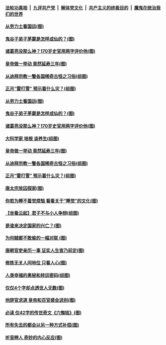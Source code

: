 

####  [法轮功真相](../../../../basic/blob/master/README.md?t=03052001) &nbsp;|&nbsp; [九评共产党](../../../../9ping.md/blob/master/README.md?t=03052001) &nbsp;|&nbsp; [解体党文化](../../../../jtdwh.md/blob/master/README.md?t=03052001)  &nbsp;|&nbsp; [共产主义的终极目的](../../../../gczydzjmd.md/blob/master/README.md?t=03052001) &nbsp;|&nbsp; [魔鬼在统治我们的世界](../../../../mgztzwmdsj.md/blob/master/README.md?t=03052001) 

#### [从劳力士看国运(图)](../pages/p7/963980.md?t=03052001) 

#### [鬼谷子弟子茅蒙是怎样成仙的？(图)](../pages/p7/964144.md?t=03052001) 

#### [诸葛亮没那么神？170岁史官用两字评价他(图)](../pages/p7/885484.md?t=03052001) 

#### [皇帝做一举动 竟然延寿三年(图)](../pages/p7/964154.md?t=03052001) 

#### [从迪拜宗教一瞥各国稀奇古怪之习俗(组图)](../pages/p7/963940.md?t=03052001) 

#### [正月“雷打雪” 预示着什么灾？(组图)](../pages/p7/964109.md?t=03052001) 

#### [从劳力士看国运(图)](../pages/p7/963980.md?t=03052001) 

#### [鬼谷子弟子茅蒙是怎样成仙的？(图)](../pages/p7/964144.md?t=03052001) 

#### [诸葛亮没那么神？170岁史官用两字评价他(图)](../pages/p7/885484.md?t=03052001) 

#### [大科学家 培根 谈养生(组图)](../pages/p7/963968.md?t=03052001) 

#### [皇帝做一举动 竟然延寿三年(图)](../pages/p7/964154.md?t=03052001) 

#### [从迪拜宗教一瞥各国稀奇古怪之习俗(组图)](../pages/p7/963940.md?t=03052001) 

#### [正月“雷打雪” 预示着什么灾？(组图)](../pages/p7/964109.md?t=03052001) 

#### [唐太宗放囚探家(图)](../pages/p7/964089.md?t=03052001) 

#### [你若为睡不着觉烦恼 看看关于“睡觉”的文化(图)](../pages/p7/963927.md?t=03052001) 

#### [【坐看云起】君子不与小人争辩(组图)](../pages/p7/619553.md?t=03052001) 

#### [是谁来决定国家的兴亡？(图)](../pages/p7/964102.md?t=03052001) 

#### [为何贼都不敢偷的一幅对联 (图)](../pages/p7/963963.md?t=03052001) 

#### [唐朝官吏亲历一事 证实人生皆乃前定(图)](../pages/p7/964017.md?t=03052001) 

#### [修炼无关人间地位 只看人心(图)](../pages/p7/964097.md?t=03052001) 

#### [人类幸福的奥秘和转运密码(组图)](../pages/p7/960947.md?t=03052001) 

#### [仅仅4个字却点透世人无数(图)](../pages/p7/963734.md?t=03052001) 

#### [他辞官求道 皇帝和百官盛会送别(图)](../pages/p7/963811.md?t=03052001) 

#### [必读 仅42字的传世奇文《六悔铭》(图)](../pages/p7/963991.md?t=03052001) 

#### [所有失去的都会以另一种方式补偿(图)](../pages/p7/963637.md?t=03052001) 

#### [听音辨人 奇妙的内心反应(图)](../pages/p7/963899.md?t=03052001) 

